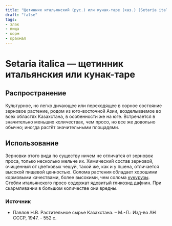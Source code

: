 ```yaml
---
title: "Щетинник итальянский (рус.) или кунак-таре (каз.) (Setaria italica L.)"
draft: "false"
tags:
- злак
- пища
- корм
- крахмал
--- 
```

# Setaria italica — щетинник итальянския или кунак-таре
## Распространение
Культурное, но легко дичающее или переходящее в сорное состояние зерновое растение, родом из юго-восточной Азии, возделываемое во всех областях Казахстана, в особенности же на юге. Встречается в значительно меньших количествах, чем просо, но все же довольно обычно; иногда растёт значительными площадями.
## Использование
Зерновки этого вида по существу ничем не отличатся от зерновок проса, только несколько мельче их. Химический состав зерновой, очищенный от цветковых чешуй, такой же, как и у пшена, отличается высокой пищевой ценностью. Солома растения обладает хорошими кормовыми качествами, более высокими, чем солома [кукурузы](https://kazflora.online/кукуруза/).
Стебли итальянского просо содержат ядовитый гликозид дафнин. При скармливании в большом количестве они вредны.
### Источник
* Павлов Н.В. Растительное сырье Казахстана. – М.-Л.: Изд-во АН СССР, 1947. - 552 с.
